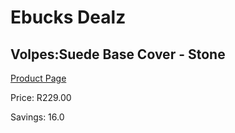 
# Ebucks Dealz
## Volpes:Suede Base Cover - Stone
[Product Page](https://www.ebucks.com/web/shop/productSelected.do?prodId=489073704&catId=704984344)

Price: R229.00

Savings: 16.0


	